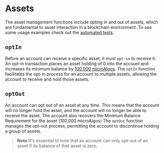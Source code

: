 # Assets

The asset management functions include opting in and out of assets, which are fundamental to asset interaction in a blockchain environment.
To see some usage examples check out the [automated tests](../../src/asset.spec.ts).

## `optIn`

Before an account can receive a specific asset, it must `opt-in` to receive it. An opt-in transaction places an asset holding of 0 into the account and increases its minimum balance by [100,000 microAlgos](https://developer.algorand.org/docs/get-details/asa/#assets-overview).
The `optIn` function facilitates the opt-in process for an account to multiple assets, allowing the account to receive and hold those assets.

## `optOut`

An account can opt out of an asset at any time. This means that the account will no longer hold the asset, and the account will no longer be able to receive the asset. The account also recovers the Minimum Balance Requirement for the asset (100,000 microAlgos)
The `optOut` function manages the opt-out process, permitting the account to discontinue holding a group of assets.

> **Note**:It's essential to note that an account can only opt-out of an asset if its balance of that asset is zero.
